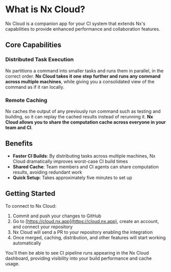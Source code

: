 # What is Nx Cloud?

Nx Cloud is a companion app for your CI system that extends Nx's capabilities to provide enhanced performance and collaboration features.

## Core Capabilities

### Distributed Task Execution
Nx partitions a command into smaller tasks and runs them in parallel, in the correct order. **Nx Cloud takes it one step further and runs any command across multiple machines**, while giving you a consolidated view of the command as if it ran locally.

### Remote Caching
Nx caches the output of any previously run command such as testing and building, so it can replay the cached results instead of rerunning it. **Nx Cloud allows you to share the computation cache across everyone in your team and CI**.

## Benefits

- **Faster CI Builds**: By distributing tasks across multiple machines, Nx Cloud dramatically improves worst-case CI build times
- **Shared Cache**: Team members and CI agents can share computation results, avoiding redundant work
- **Quick Setup**: Takes approximately five minutes to set up

## Getting Started

To connect to Nx Cloud:

1. Commit and push your changes to GitHub
2. Go to [https://cloud.nx.app](https://cloud.nx.app), create an account, and connect your repository
3. Nx Cloud will send a PR to your repository enabling the integration
4. Once merged, caching, distribution, and other features will start working automatically

You'll then be able to see CI pipeline runs appearing in the Nx Cloud dashboard, providing visibility into your build performance and cache usage.
